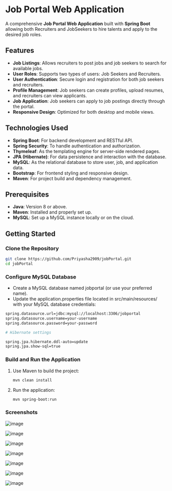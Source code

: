 # Job Portal Web Application

A comprehensive **Job Portal Web Application** built with **Spring Boot** allowing both Recruiters and JobSeekers to hire talents and apply to the desired job roles.

## Features

- **Job Listings**: Allows recruiters to post jobs and job seekers to search for available jobs.
- **User Roles**: Supports two types of users: Job Seekers and Recruiters.
- **User Authentication**: Secure login and registration for both job seekers and recruiters.
- **Profile Management**: Job seekers can create profiles, upload resumes, and recruiters can view applicants.
- **Job Application**: Job seekers can apply to job postings directly through the portal.
- **Responsive Design**: Optimized for both desktop and mobile views.

## Technologies Used

- **Spring Boot**: For backend development and RESTful API.
- **Spring Security**: To handle authentication and authorization.
- **Thymeleaf**: As the templating engine for server-side rendered pages.
- **JPA (Hibernate)**: For data persistence and interaction with the database.
- **MySQL**: As the relational database to store user, job, and application data.
- **Bootstrap**: For frontend styling and responsive design.
- **Maven**: For project build and dependency management.

## Prerequisites

- **Java**: Version 8 or above.
- **Maven**: Installed and properly set up.
- **MySQL**: Set up a MySQL instance locally or on the cloud.

## Getting Started

### Clone the Repository

```bash
git clone https://github.com/Priyasha2909/jobPortal.git
cd jobPortal
```

### Configure MySQL Database
- Create a MySQL database named jobportal (or use your preferred name).
- Update the application.properties file located in src/main/resources/ with your MySQL database credentials:

```bash
spring.datasource.url=jdbc:mysql://localhost:3306/jobportal
spring.datasource.username=your-username
spring.datasource.password=your-password

# Hibernate settings

spring.jpa.hibernate.ddl-auto=update
spring.jpa.show-sql=true
```

### Build and Run the Application
1. Use Maven to build the project:
   ```bash
   mvn clean install
   ```
2. Run the application:
   ```bash
   mvn spring-boot:run
   ```  

### Screenshots

![image](https://github.com/user-attachments/assets/ff9c3790-d1b5-48c7-b7bb-2896d0acb1f1)

![image](https://github.com/user-attachments/assets/3733236e-8a1a-4722-becc-5bb01afc3ffc)

![image](https://github.com/user-attachments/assets/7638e850-3fdd-4942-ad5f-1e52f19a6b4b)

![image](https://github.com/user-attachments/assets/254e903e-3d41-48cb-b403-d7523a3e3e46)

![image](https://github.com/user-attachments/assets/ac747366-7ccc-41d2-a7e2-17d8764778a6)

![image](https://github.com/user-attachments/assets/d73cef0d-1db8-4de4-a2ab-65049383d3b0)

![image](https://github.com/user-attachments/assets/bc705d6f-2b54-4e51-9a61-f7d4461031f3)







